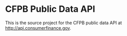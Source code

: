 CFPB Public Data API
====================

This is the source project for the CFPB public data API at http://api.consumerfinance.gov.
